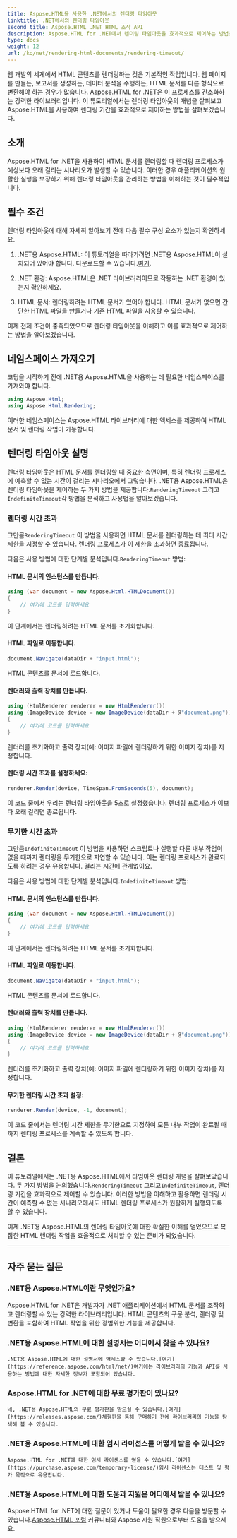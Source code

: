 ```yaml
---
title: Aspose.HTML을 사용한 .NET에서의 렌더링 타임아웃
linktitle: .NET에서의 렌더링 타임아웃
second_title: Aspose.HTML .NET HTML 조작 API
description: Aspose.HTML for .NET에서 렌더링 타임아웃을 효과적으로 제어하는 방법을 알아보세요. 렌더링 옵션을 살펴보고 원활한 HTML 문서 렌더링을 보장합니다.
type: docs
weight: 12
url: /ko/net/rendering-html-documents/rendering-timeout/
---
```


웹 개발의 세계에서 HTML 콘텐츠를 렌더링하는 것은 기본적인 작업입니다. 웹 페이지를 만들든, 보고서를 생성하든, 데이터 분석을 수행하든, HTML 문서를 다른 형식으로 변환해야 하는 경우가 많습니다. Aspose.HTML for .NET은 이 프로세스를 간소화하는 강력한 라이브러리입니다. 이 튜토리얼에서는 렌더링 타임아웃의 개념을 살펴보고 Aspose.HTML을 사용하여 렌더링 기간을 효과적으로 제어하는 방법을 살펴보겠습니다.

## 소개

Aspose.HTML for .NET을 사용하여 HTML 문서를 렌더링할 때 렌더링 프로세스가 예상보다 오래 걸리는 시나리오가 발생할 수 있습니다. 이러한 경우 애플리케이션의 원활한 실행을 보장하기 위해 렌더링 타임아웃을 관리하는 방법을 이해하는 것이 필수적입니다.

## 필수 조건

렌더링 타임아웃에 대해 자세히 알아보기 전에 다음 필수 구성 요소가 있는지 확인하세요.

1. .NET용 Aspose.HTML: 이 튜토리얼을 따라가려면 .NET용 Aspose.HTML이 설치되어 있어야 합니다. 다운로드할 수 있습니다.[여기](https://releases.aspose.com/html/net/).

2. .NET 환경: Aspose.HTML은 .NET 라이브러리이므로 작동하는 .NET 환경이 있는지 확인하세요.

3. HTML 문서: 렌더링하려는 HTML 문서가 있어야 합니다. HTML 문서가 없으면 간단한 HTML 파일을 만들거나 기존 HTML 파일을 사용할 수 있습니다.

이제 전제 조건이 충족되었으므로 렌더링 타임아웃을 이해하고 이를 효과적으로 제어하는 방법을 알아보겠습니다.

## 네임스페이스 가져오기

코딩을 시작하기 전에 .NET용 Aspose.HTML을 사용하는 데 필요한 네임스페이스를 가져와야 합니다.

```csharp
using Aspose.Html;
using Aspose.Html.Rendering;
```

이러한 네임스페이스는 Aspose.HTML 라이브러리에 대한 액세스를 제공하여 HTML 문서 및 렌더링 작업이 가능합니다.

## 렌더링 타임아웃 설명

렌더링 타임아웃은 HTML 문서를 렌더링할 때 중요한 측면이며, 특히 렌더링 프로세스에 예측할 수 없는 시간이 걸리는 시나리오에서 그렇습니다. .NET용 Aspose.HTML은 렌더링 타임아웃을 제어하는 두 가지 방법을 제공합니다.`RenderingTimeout` 그리고`IndefiniteTimeout`각 방법을 분석하고 사용법을 알아보겠습니다.

### 렌더링 시간 초과

 그만큼`RenderingTimeout` 이 방법을 사용하면 HTML 문서를 렌더링하는 데 최대 시간 제한을 지정할 수 있습니다. 렌더링 프로세스가 이 제한을 초과하면 종료됩니다.

 다음은 사용 방법에 대한 단계별 분석입니다.`RenderingTimeout` 방법:

#### HTML 문서의 인스턴스를 만듭니다.

   ```csharp
   using (var document = new Aspose.Html.HTMLDocument())
   {
       // 여기에 코드를 입력하세요
   }
   ```

   이 단계에서는 렌더링하려는 HTML 문서를 초기화합니다.

#### HTML 파일로 이동합니다.

   ```csharp
   document.Navigate(dataDir + "input.html");
   ```

   HTML 콘텐츠를 문서에 로드합니다.

#### 렌더러와 출력 장치를 만듭니다.

   ```csharp
   using (HtmlRenderer renderer = new HtmlRenderer())
   using (ImageDevice device = new ImageDevice(dataDir + @"document.png"))
   {
       // 여기에 코드를 입력하세요
   }
   ```

   렌더러를 초기화하고 출력 장치(예: 이미지 파일에 렌더링하기 위한 이미지 장치)를 지정합니다.

#### 렌더링 시간 초과를 설정하세요:

   ```csharp
   renderer.Render(device, TimeSpan.FromSeconds(5), document);
   ```

   이 코드 줄에서 우리는 렌더링 타임아웃을 5초로 설정했습니다. 렌더링 프로세스가 이보다 오래 걸리면 종료됩니다.

### 무기한 시간 초과

 그만큼`IndefiniteTimeout` 이 방법을 사용하면 스크립트나 실행할 다른 내부 작업이 없을 때까지 렌더링을 무기한으로 지연할 수 있습니다. 이는 렌더링 프로세스가 완료되도록 하려는 경우 유용합니다. 걸리는 시간에 관계없이요.

 다음은 사용 방법에 대한 단계별 분석입니다.`IndefiniteTimeout` 방법:

#### HTML 문서의 인스턴스를 만듭니다.

   ```csharp
   using (var document = new Aspose.Html.HTMLDocument())
   {
       // 여기에 코드를 입력하세요
   }
   ```

   이 단계에서는 렌더링하려는 HTML 문서를 초기화합니다.

#### HTML 파일로 이동합니다.

   ```csharp
   document.Navigate(dataDir + "input.html");
   ```

   HTML 콘텐츠를 문서에 로드합니다.

#### 렌더러와 출력 장치를 만듭니다.

   ```csharp
   using (HtmlRenderer renderer = new HtmlRenderer())
   using (ImageDevice device = new ImageDevice(dataDir + @"document.png"))
   {
       // 여기에 코드를 입력하세요
   }
   ```

   렌더러를 초기화하고 출력 장치(예: 이미지 파일에 렌더링하기 위한 이미지 장치)를 지정합니다.

#### 무기한 렌더링 시간 초과 설정:

   ```csharp
   renderer.Render(device, -1, document);
   ```

   이 코드 줄에서는 렌더링 시간 제한을 무기한으로 지정하여 모든 내부 작업이 완료될 때까지 렌더링 프로세스를 계속할 수 있도록 합니다.

## 결론

 이 튜토리얼에서는 .NET용 Aspose.HTML에서 타임아웃 렌더링 개념을 살펴보았습니다. 두 가지 방법을 논의했습니다.`RenderingTimeout` 그리고`IndefiniteTimeout`, 렌더링 기간을 효과적으로 제어할 수 있습니다. 이러한 방법을 이해하고 활용하면 렌더링 시간이 예측할 수 없는 시나리오에서도 HTML 렌더링 프로세스가 원활하게 실행되도록 할 수 있습니다.

이제 .NET용 Aspose.HTML의 렌더링 타임아웃에 대한 확실한 이해를 얻었으므로 복잡한 HTML 렌더링 작업을 효율적으로 처리할 수 있는 준비가 되었습니다.

---

## 자주 묻는 질문

### .NET용 Aspose.HTML이란 무엇인가요?
   Aspose.HTML for .NET은 개발자가 .NET 애플리케이션에서 HTML 문서를 조작하고 렌더링할 수 있는 강력한 라이브러리입니다. HTML 콘텐츠의 구문 분석, 렌더링 및 변환을 포함하여 HTML 작업을 위한 광범위한 기능을 제공합니다.

### .NET용 Aspose.HTML에 대한 설명서는 어디에서 찾을 수 있나요?
    .NET용 Aspose.HTML에 대한 설명서에 액세스할 수 있습니다.[여기](https://reference.aspose.com/html/net/)여기에는 라이브러리의 기능과 API를 사용하는 방법에 대한 자세한 정보가 포함되어 있습니다.

### Aspose.HTML for .NET에 대한 무료 평가판이 있나요?
    네, .NET용 Aspose.HTML의 무료 평가판을 받으실 수 있습니다.[여기](https://releases.aspose.com/)체험판을 통해 구매하기 전에 라이브러리의 기능을 탐색해 볼 수 있습니다.

### .NET용 Aspose.HTML에 대한 임시 라이선스를 어떻게 받을 수 있나요?
    Aspose.HTML for .NET에 대한 임시 라이센스를 얻을 수 있습니다.[여기](https://purchase.aspose.com/temporary-license/)임시 라이센스는 테스트 및 평가 목적으로 유용합니다.

### .NET용 Aspose.HTML에 대한 도움과 지원은 어디에서 받을 수 있나요?
   Aspose.HTML for .NET에 대한 질문이 있거나 도움이 필요한 경우 다음을 방문할 수 있습니다.[Aspose.HTML 포럼](https://forum.aspose.com/) 커뮤니티와 Aspose 지원 직원으로부터 도움을 받으세요.



